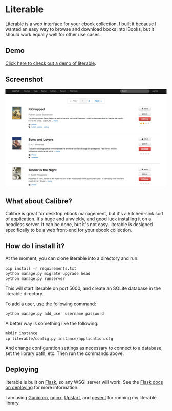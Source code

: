 # Literable

Literable is a web interface for your ebook collection. I built it because I wanted an easy way to browse and download books into iBooks, but it should work equally well for other use cases.

## Demo
[Click here to check out a demo of literable](http://literabledemo.dhwebco.com).

## Screenshot

![literable screenshot](/demo/screenshot.png "Oooh, pretty...")

## What about Calibre?

Calibre is great for desktop ebook management, but it's a kitchen-sink sort of application. It's huge and unwieldy, and good luck installing it on a headless server. It can be done, but it's not easy. literable is designed specifically to be a web front-end for your ebook collection.

## How do I install it?
At the moment, you can clone literable into a directory and run:

    pip install -r requirements.txt
    python manage.py migrate upgrade head
    python manage.py runserver

This will start literable on port 5000, and create an SQLite database in the literable directory.

To add a user, use the following command:

    python manage.py add_user username password

A better way is something like the following:

    mkdir instance
    cp literable/config.py instance/application.cfg
    
And change configuration settings as necessary to connect to a database, set the library path, etc. Then run the commands above.

## Deploying

literable is built on [Flask](http://flask.pocoo.org/), so any WSGI server will work. See the [Flask docs on deploying](http://flask.pocoo.org/docs/deploying/) for more information.

I am using [Gunicorn](http://gunicorn.org/), [nginx](http://nginx.org/en/), [Upstart](http://upstart.ubuntu.com/), and [gevent](http://www.gevent.org/) for running my literable library.
